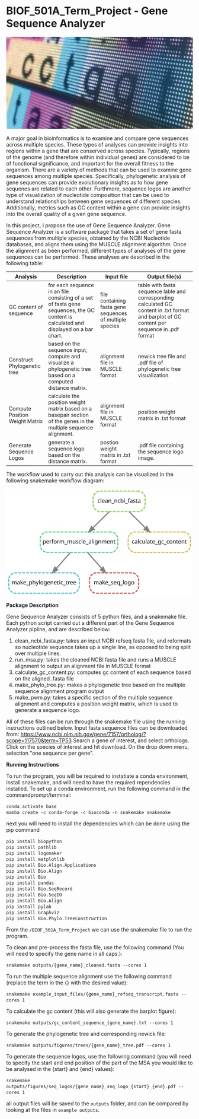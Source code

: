 # BIOF_501A_Term_Project - Gene Sequence Analyzer

![Test Image 4](https://github.com/neerapatadia/BIOF_501A_Term_Project/blob/main/images/Screen%20Shot%202021-12-01%20at%204.07.51%20PM.png)

A major goal in bioinformatics is to examine and compare gene sequences across multiple species. These types of analyses can provide insights into regions within a gene that are conserved across species. Typically, regions of the genome (and therefore within individual genes) are considered to be of functional significance, and important for the overall fitness to the organism. There are a variety of methods that can be used to examine gene sequences among multiple species. Specifically, phylogenetic analysis of gene sequences can provide evolutionary insights as to how gene sequenes are related to each other. Furthmore, sequence logos are another type of visualization of nucleotide composition that can be used to understand relationships between gene sequences of different species. Additionally, metrics such as GC content within a gene can provide insights into the overall quality of a given gene sequence.

In this project, I propose the use of Gene Sequence Analyzer. Gene Sequence Analyzer is a software package that takes a set of gene fasta sequences from multiple species, obtained by the NCBI Nucleotide databases, and aligns them using the MUSCLE alignment algorithm. Once the alignment as been performed, different types of analyses of the gene sequences can be performed. These analyses are described in the following table:

Analysis      | Description  | Input file | Output file(s)
------------- | -------------|------------|-------------
GC content of sequence  | for each sequence in an file consisting of a set of fasta gene sequences, the GC content is calculated and displayed on a bar chart.  | file containing fasta gene sequences of multiple species| table with fasta sequence lable and corresponding calculated GC content in .txt format and barplot of GC content per sequence in .pdf format
Construct Phylogenetic tree  | based on the sequence input, compute and visualize a phylogenetic tree based on a computed distance matrix.  | alignment file in MUSCLE format| newick tree file and .pdf file of phylogenetic tree visualization.
Compute Position Weight Matrix| calculate the position weight matrix based on a basepair section of the genes in the multiple sequence alignment. | alignment file in MUSCLE format | position weight matrix in .txt format
Generate Sequence Logos | generate a sequence logo based on the distance matrix. | postion weight matrix in .txt format| .pdf file containing the sequence logo image.

The workflow used to carry out this analysis can be visualized in the following snakemake workflow diagram:

![Test Image 5](https://github.com/neerapatadia/BIOF_501A_Term_Project/blob/main/images/dag.svg)


**Package Description**

Gene Sequence Analyzer consists of 5 python files, and a snakemake file. Each python script carried out a different part of the Gene Sequence Analyzer pipline, and are described below:

1. clean_ncbi_fasta.py: takes an input NCBI refseq fasta file, and reformats so nucleotide sequence takes up a single line, as opposed to being split over multiple lines.
2. run_msa.py: takes the cleaned NCBI fasta file and runs a MUSCLE alignment to output an alignment file in MUSCLE format
3. calculate_gc_content.py: computes gc content of each sequence based on the aligned .fasta file
4. make_phylo_tree.py: makes a phylogenetic tree based on the multiple sequence alignment program output
5. make_pwm.py: takes a specific section of the multiple sequence alignment and computes a position weight matrix, which is used to generate a sequence logo. 

All of these files can be run through the snakemake file using the running instructions outlined below. 
Input fasta sequence files can be downloaded from: https://www.ncbi.nlm.nih.gov/gene/7157/ortholog/?scope=117570&term=TP53
Search a gene of interest, and select orthologs. Click on the species of interest and hit download. On the drop down menu, selection "one sequence per gene".


**Running Instructions**

To run the program, you will be required to instatiate a conda environment, install snakemake, and will need to have the required rependencies installed. To set up a conda environment, run the following command in the commandprompt/terminal:

```
conda activate base
mamba create -c conda-forge -c bioconda -n snakemake snakemake
```

next you will need to install the dependencies which can be done using the pip command

```
pip install biopython
pip install pathlib
pip install logomaker
pip install matplotlib
pip install Bio.Align.Applications
pip install Bio.Align
pip install Bio
pip install pandas
pip install Bio.SeqRecord
pip install Bio.SeqIO
pip install Bio.Align
pip install pylab
pip install Graphviz
pip install Bio.Phylo.TreeConstruction
```

From the ```/BIOF_501A_Term_Project``` we can use the snakemake file to run the program. 

To clean and pre-process the fasta file, use the following command (You will need to specify the gene name in all caps.):
```
snakemake outputs/{gene_name}_cleaned.fasta --cores 1
```

To run the multiple sequence alignment use the following command (replace the term in the {} with the desired value):
```
snakemake example_input_files/{gene_name}_refseq_transcript.fasta --cores 1
```

To calculate the gc content (this will also generate the barplot figure):
```
snakemake outputs/gc_content_sequence_{gene_name}.txt --cores 1
```

To generate the phylogenetic tree and corresponding newick file:
```
snakemake outputs/figures/trees/{gene_name}_tree.pdf --cores 1
```

To generate the sequence logos, use the following command (you will need to specify the start and end position of the part of the MSA you would like to be analysed in the {start} and {end} values): 

```
snakemake outputs/figures/seq_logos/{gene_name}_seq_logo_{start}_{end}.pdf --cores 1
```

all output files will be saved to the ```outputs``` folder, and can be compared by looking at the files in ```example outputs```. 

